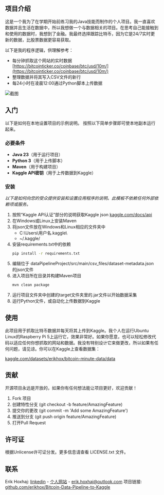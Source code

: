 ## 项目介绍

这是一个我为了在学期开始前练习我的Java技能而制作的个人项目。我一直喜欢数据并且生活在数据中，所以我想做一个与数据相关的项目。在思考自己能接触到和使用的数据时，我想到了金融。我最终选择跟踪比特币，因为它是24/7实时更新的数据，比股票数据更容易获取。

以下是我的程序逻辑，供理解参考：

* 每分钟抓取这个网站的实时数据 [https://bitcointicker.co/coinbase/btc/usd/10m/](https://bitcointicker.co/coinbase/btc/usd/10m/)
* 整理数据并将其写入CSV文件的新行
* 每24小时在凌晨12:00通过Python脚本上传数据

![截图](https://github.com/user-attachments/assets/4ab86c76-f8a0-43e9-9123-133590670eb8)

## 入门

以下是如何在本地设置项目的示例说明。
按照以下简单步骤即可使本地副本运行起来。

### 必要条件

- **Java 23**（用于运行项目）
- **Python 3**（用于上传脚本）
- **Maven**（用于构建项目）
- **Kaggle API密钥**（用于上传数据到Kaggle）

### 安装

_以下是如何向您的受众提供安装和设置应用程序的说明。此模板不依赖任何外部依赖项或服务。_

1. 按照“Kaggle API认证”部分的说明获取Kaggle json [kaggle.com/docs/api](https://www.kaggle.com/docs/api)
2. 在Windows或Linux上安装Maven
3. 将json文件放在Windows和Linux相应的文件夹中
    * C:\Users\用户名\.kaggle\
    * ~/.kaggle/
4. 安装requirements.txt中的依赖
   ```sh
   pip install -r requirements.txt
   ```
5. 编辑位于 dataPipelineProject/src/main/csv_files/dataset-metadata.json 的json文件
6. 进入项目所在目录并构建Maven项目
   ```sh
   mvn clean package
   ```
7. 运行项目文件夹中创建的target文件夹里的.jar文件以开始数据采集
8. 运行Python文件，或自动化上传数据到Kaggle

## 使用

此项目用于抓取比特币数据并每天将其上传到Kaggle。我个人在运行Ubuntu Linux的Raspberry Pi 5上运行它，效果非常好。如果你愿意，也可以轻松修改代码以适应任何你想抓取的网站和数据。我没有特别设计它来做更改，所以如果有任何问题，请见谅。你可以在Kaggle上查看数据集：

[kaggle.com/datasets/erikhox/bitcoin-minute-data/data](https://www.kaggle.com/datasets/erikhox/bitcoin-minute-data/data)

## 贡献

开源项目永远是开放的，如果你有任何想法能让项目更好，欢迎贡献！
1. Fork 项目
2. 创建特性分支 (git checkout -b feature/AmazingFeature)
3. 提交你的更改 (git commit -m 'Add some AmazingFeature')
4. 推送到分支 (git push origin feature/AmazingFeature)
5. 打开Pull Request

## 许可证

根据Unlicense许可证分发。更多信息请查看 LICENSE.txt 文件。

## 联系

Erik Hoxhaj: [linkedin](https://www.linkedin.com/in/erikhoxhaj/) - [个人网站](https://www.erikhoxhaj.com/) - erik.hoxhaj@outlook.com
项目链接: [github.com/erikhox/Bitcoin-Data-Pipeline-to-Kaggle ](https://github.com/erikhox/Bitcoin-Data-Pipeline-to-Kaggle )